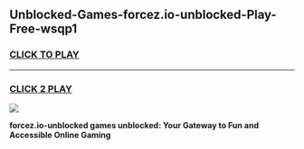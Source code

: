 
## Unblocked-Games-forcez.io-unblocked-Play-Free-wsqp1
<h3>
<a href="https://premium76.site?title=forcez.io-unblocked&ref=20M">CLICK TO PLAY</a></h3>
<hr>

<h3>
<a href="https://premium76.site?title=forcez.io-unblocked&ref=20M">CLICK 2 PLAY</a>
  
</h3>

<a href="https://premium76.site?title=forcez.io-unblocked&ref=19M"><img src="https://clearcache.store/games.png"></a>


**forcez.io-unblocked games unblocked: Your Gateway to Fun and Accessible Online Gaming**
